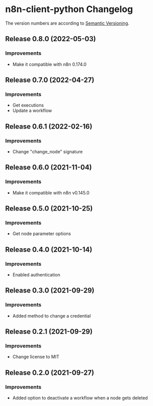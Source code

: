 # n8n-client-python Changelog
The version numbers are according to [Semantic Versioning](http://semver.org/).

## Release 0.8.0 (2022-05-03)
### Improvements
- Make it compatible with n8n 0.174.0


## Release 0.7.0 (2022-04-27)
### Improvements
- Get executions
- Update a workflow


## Release 0.6.1 (2022-02-16)
### Improvements
- Change "change_node" signature


## Release 0.6.0 (2021-11-04)
### Improvements
- Make it compatible with n8n v0.145.0


## Release 0.5.0 (2021-10-25)
### Improvements
- Get node parameter options


## Release 0.4.0 (2021-10-14)
### Improvements
- Enabled authentication


## Release 0.3.0 (2021-09-29)
### Improvements
- Added method to change a credential


## Release 0.2.1 (2021-09-29)
### Improvements
- Change license to MIT


## Release 0.2.0 (2021-09-27)
### Improvements
- Added option to deactivate a workflow when a node gets deleted
